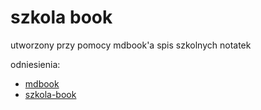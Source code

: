 # szkola book
utworzony przy pomocy mdbook'a spis szkolnych notatek

odniesienia:
- [mdbook](https://github.com/rust-lang/mdBook)
- [szkola-book](https://kamkow1.github.io/szkola-book)